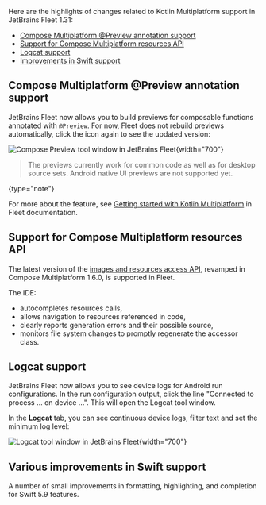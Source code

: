 [//]: # (title: What's new with KMP in Fleet 1.31)

Here are the highlights of changes related to Kotlin Multiplatform support in JetBrains Fleet 1.31:

* [Compose Multiplatform @Preview annotation support](#compose-multiplatform-preview-annotation-support)
* [Support for Compose Multiplatform resources API](#support-for-compose-multiplatform-resources-api)
* [Logcat support](#logcat-support)
* [Improvements in Swift support](#various-improvements-in-swift-support)

## Compose Multiplatform @Preview annotation support

JetBrains Fleet now allows you to build previews for composable functions annotated with `@Preview`.
For now, Fleet does not rebuild previews automatically, click the icon again to see the updated version:

![Compose Preview tool window in JetBrains Fleet](fleet-compose-preview-light.png){width="700"}

> The previews currently work for common code as well as for desktop source sets.
> Android native UI previews are not supported yet.
> 
{type="note"}

For more about the feature, see [Getting started with Kotlin Multiplatform](https://www.jetbrains.com/help/fleet/getting-started-with-kotlin-multiplatform.html#b65b852e_76)
in Fleet documentation.

## Support for Compose Multiplatform resources API

The latest version of the [images and resources access API](compose-images-resources.md), revamped in Compose Multiplatform 1.6.0,
is supported in Fleet.

The IDE:

* autocompletes resources calls,
* allows navigation to resources referenced in code,
* clearly reports generation errors and their possible source,
* monitors file system changes to promptly regenerate the accessor class.

## Logcat support

JetBrains Fleet now allows you to see device logs for Android run configurations. In the run configuration 
output, click the line "Connected to process ... on device ...". This will open the Logcat tool window.

In the **Logcat** tab, you can see continuous device logs, filter text and set the minimum log level:

![Logcat tool window in JetBrains Fleet](fleet-logcat-window-light.png){width="700"}

## Various improvements in Swift support

A number of small improvements in formatting, highlighting, and completion for Swift 5.9 features.